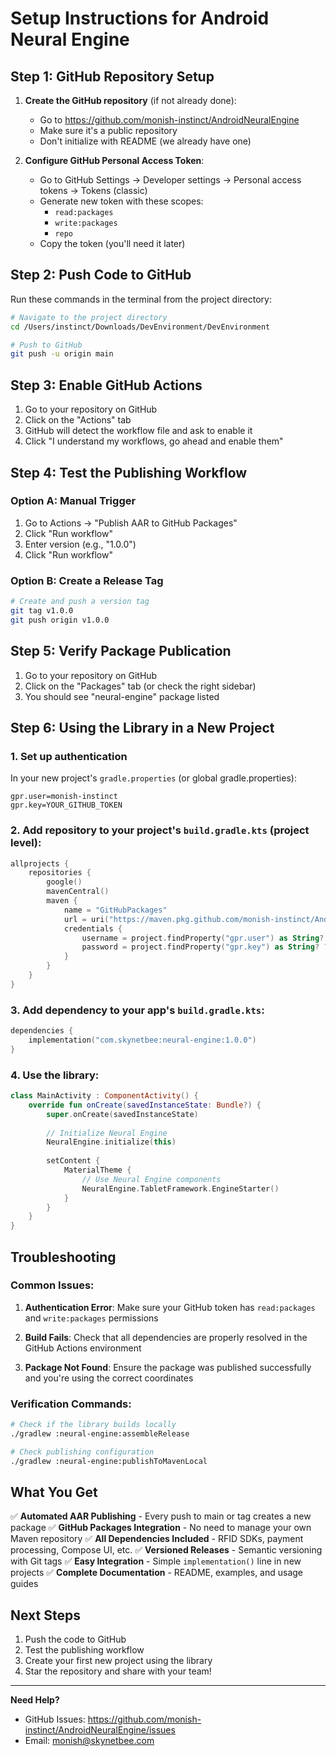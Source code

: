 # Setup Instructions for Android Neural Engine

## Step 1: GitHub Repository Setup

1. **Create the GitHub repository** (if not already done):
   - Go to https://github.com/monish-instinct/AndroidNeuralEngine
   - Make sure it's a public repository
   - Don't initialize with README (we already have one)

2. **Configure GitHub Personal Access Token**:
   - Go to GitHub Settings → Developer settings → Personal access tokens → Tokens (classic)
   - Generate new token with these scopes:
     - `read:packages`
     - `write:packages`
     - `repo`
   - Copy the token (you'll need it later)

## Step 2: Push Code to GitHub

Run these commands in the terminal from the project directory:

```bash
# Navigate to the project directory
cd /Users/instinct/Downloads/DevEnvironment/DevEnvironment

# Push to GitHub
git push -u origin main
```

## Step 3: Enable GitHub Actions

1. Go to your repository on GitHub
2. Click on the "Actions" tab
3. GitHub will detect the workflow file and ask to enable it
4. Click "I understand my workflows, go ahead and enable them"

## Step 4: Test the Publishing Workflow

### Option A: Manual Trigger
1. Go to Actions → "Publish AAR to GitHub Packages"
2. Click "Run workflow"
3. Enter version (e.g., "1.0.0")
4. Click "Run workflow"

### Option B: Create a Release Tag
```bash
# Create and push a version tag
git tag v1.0.0
git push origin v1.0.0
```

## Step 5: Verify Package Publication

1. Go to your repository on GitHub
2. Click on the "Packages" tab (or check the right sidebar)
3. You should see "neural-engine" package listed

## Step 6: Using the Library in a New Project

### 1. Set up authentication
In your new project's `gradle.properties` (or global gradle.properties):

```properties
gpr.user=monish-instinct
gpr.key=YOUR_GITHUB_TOKEN
```

### 2. Add repository to your project's `build.gradle.kts` (project level):

```kotlin
allprojects {
    repositories {
        google()
        mavenCentral()
        maven {
            name = "GitHubPackages"
            url = uri("https://maven.pkg.github.com/monish-instinct/AndroidNeuralEngine")
            credentials {
                username = project.findProperty("gpr.user") as String? ?: System.getenv("USERNAME")
                password = project.findProperty("gpr.key") as String? ?: System.getenv("TOKEN")
            }
        }
    }
}
```

### 3. Add dependency to your app's `build.gradle.kts`:

```kotlin
dependencies {
    implementation("com.skynetbee:neural-engine:1.0.0")
}
```

### 4. Use the library:

```kotlin
class MainActivity : ComponentActivity() {
    override fun onCreate(savedInstanceState: Bundle?) {
        super.onCreate(savedInstanceState)
        
        // Initialize Neural Engine
        NeuralEngine.initialize(this)
        
        setContent {
            MaterialTheme {
                // Use Neural Engine components
                NeuralEngine.TabletFramework.EngineStarter()
            }
        }
    }
}
```

## Troubleshooting

### Common Issues:

1. **Authentication Error**: Make sure your GitHub token has `read:packages` and `write:packages` permissions

2. **Build Fails**: Check that all dependencies are properly resolved in the GitHub Actions environment

3. **Package Not Found**: Ensure the package was published successfully and you're using the correct coordinates

### Verification Commands:

```bash
# Check if the library builds locally
./gradlew :neural-engine:assembleRelease

# Check publishing configuration
./gradlew :neural-engine:publishToMavenLocal
```

## What You Get

✅ **Automated AAR Publishing** - Every push to main or tag creates a new package
✅ **GitHub Packages Integration** - No need to manage your own Maven repository
✅ **All Dependencies Included** - RFID SDKs, payment processing, Compose UI, etc.
✅ **Versioned Releases** - Semantic versioning with Git tags
✅ **Easy Integration** - Simple `implementation()` line in new projects
✅ **Complete Documentation** - README, examples, and usage guides

## Next Steps

1. Push the code to GitHub
2. Test the publishing workflow
3. Create your first new project using the library
4. Star the repository and share with your team!

---

**Need Help?**
- GitHub Issues: https://github.com/monish-instinct/AndroidNeuralEngine/issues
- Email: monish@skynetbee.com

